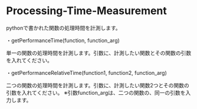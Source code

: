 # Processing-Time-Measurement

pythonで書かれた関数の処理時間を計測します。

・getPerformanceTime(function, function_arg)

単一の関数の処理時間を計測します。引数に、計測したい関数とその関数の引数を入れてください。

・getPerformanceRelativeTime(function1, function2, function_arg)

二つの関数の処理時間を計測します。引数に、計測したい関数2つとその関数の引数を入れてください。
※引数function_argは、二つの関数の、同一の引数を入力します。
